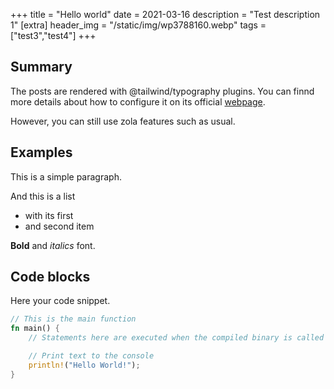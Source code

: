+++
title = "Hello world"
date = 2021-03-16
description = "Test description 1"
[extra]
header_img = "/static/img/wp3788160.webp"
tags = ["test3","test4"]
+++

## Summary

The posts are rendered with @tailwind/typography plugins.
You can finnd more details about how to configure it on its official [webpage](https://tailwindcss.com/docs/typography-plugin).

However, you can still use zola features such as usual.

## Examples

This is a simple paragraph.

And this is a list
- with its first
- and second item


**Bold** and *italics* font.

## Code blocks

Here your code snippet.

```rust
// This is the main function
fn main() {
    // Statements here are executed when the compiled binary is called

    // Print text to the console
    println!("Hello World!");
}
```
